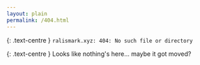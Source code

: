 ```yaml
---
layout: plain
permalink: /404.html
---
```


{: .text-centre }
`ralismark.xyz: 404: No such file or directory`

{: .text-centre }
Looks like nothing's here... maybe it got moved?
